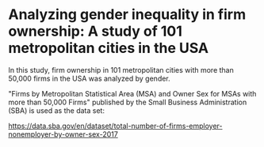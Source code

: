 # Analyzing gender inequality in firm ownership: A study of 101 metropolitan cities in the USA

In this study, firm ownership in 101 metropolitan cities with more than 50,000 firms in the USA was analyzed by gender.

"Firms by Metropolitan Statistical Area (MSA) and Owner Sex for MSAs with more than 50,000 Firms" published by the Small Business Administration (SBA) is used as the data set:

https://data.sba.gov/en/dataset/total-number-of-firms-employer-nonemployer-by-owner-sex-2017
